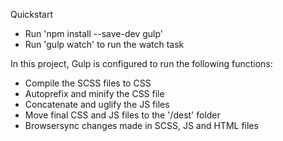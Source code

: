 Quickstart

* Run 'npm install --save-dev gulp'
* Run 'gulp watch' to run the watch task

In this project, Gulp is configured to run the following functions:

* Compile the SCSS files to CSS
* Autoprefix and minify the CSS file
* Concatenate and uglify the JS files
* Move final CSS and JS files to the '/dest' folder
* Browsersync changes made in SCSS, JS and HTML files
